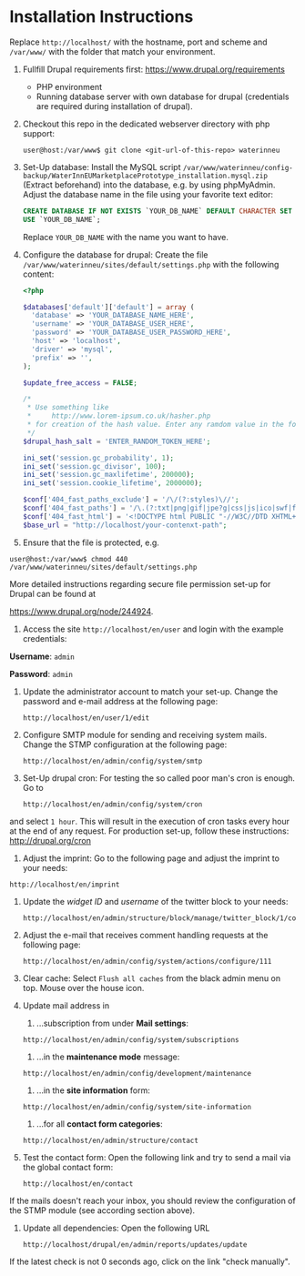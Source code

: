 # Installation Instructions

Replace ```http://localhost/``` with the hostname, port and scheme and ```/var/www/``` with the folder that match your environment.

1. Fullfill Drupal requirements first: https://www.drupal.org/requirements

    * PHP environment
    * Running database server with own database for drupal (credentials are required during installation of drupal).


1. Checkout this repo in the dedicated webserver directory with php support:

    ```
    user@host:/var/www$ git clone <git-url-of-this-repo> waterinneu
    ```

1. Set-Up database: Install the MySQL script  ```/var/www/waterinneu/config-backup/WaterInnEUMarketplacePrototype_installation.mysql.zip``` (Extract beforehand) into the database, e.g. by using phpMyAdmin. Adjust the database name in the file using your favorite text editor:

   ```sql
   CREATE DATABASE IF NOT EXISTS `YOUR_DB_NAME` DEFAULT CHARACTER SET utf8 COLLATE utf8_bin;
   USE `YOUR_DB_NAME`;
   ```

   Replace ```YOUR_DB_NAME``` with the name you want to have.

1. Configure the database for drupal: Create the file ```/var/www/waterinneu/sites/default/settings.php``` with the following content:

    ```php
    <?php

    $databases['default']['default'] = array (
      'database' => 'YOUR_DATABASE_NAME_HERE',
      'username' => 'YOUR_DATABASE_USER_HERE',
      'password' => 'YOUR_DATABASE_USER_PASSWORD_HERE',
      'host' => 'localhost',
      'driver' => 'mysql',
      'prefix' => '',
    );

    $update_free_access = FALSE;

    /*
     * Use something like
     *     http://www.lorem-ipsum.co.uk/hasher.php
     * for creation of the hash value. Enter any ramdom value in the form.
     */
    $drupal_hash_salt = 'ENTER_RANDOM_TOKEN_HERE';

    ini_set('session.gc_probability', 1);
    ini_set('session.gc_divisor', 100);
    ini_set('session.gc_maxlifetime', 200000);
    ini_set('session.cookie_lifetime', 2000000);

    $conf['404_fast_paths_exclude'] = '/\/(?:styles)\//';
    $conf['404_fast_paths'] = '/\.(?:txt|png|gif|jpe?g|css|js|ico|swf|flv|cgi|bat|pl|dll|exe|asp)$/i';
    $conf['404_fast_html'] = '<!DOCTYPE html PUBLIC "-//W3C//DTD XHTML+RDFa 1.0//EN" "http://www.w3.org/MarkUp/DTD/xhtml-rdfa-1.dtd"><html xmlns="http://www.w3.org/1999/xhtml"><head><title>404 Not Found</title></head><body><h1>Not Found</h1><p>The requested URL "@path" was not found on this server.</p></body></html>';
    $base_url = "http://localhost/your-contenxt-path";
    ```
1. Ensure that the file is protected, e.g.

  ```
  user@host:/var/www$ chmod 440 /var/www/waterinneu/sites/default/settings.php
  ```

  More detailed instructions regarding secure file permission set-up for Drupal can be found at

  https://www.drupal.org/node/244924.

1. Access the site ```http://localhost/en/user``` and login with the example credentials:

  **Username**: ```admin```

  **Password**: ```admin```

1. Update the administrator account to match your set-up. Change the password and e-mail address at the following page:

    ```
    http://localhost/en/user/1/edit
    ```

1. Configure SMTP module for sending and receiving system mails. Change the STMP configuration at the following page:

    ```
    http://localhost/en/admin/config/system/smtp
    ```

1. Set-Up drupal cron: For testing the so called poor man's cron is enough. Go to

     ```
     http://localhost/en/admin/config/system/cron
     ```

  and select ```1 hour```. This will result in the execution of cron tasks every hour at the end of any request. For production set-up, follow these instructions:
  http://drupal.org/cron

1. Adjust the imprint: Go to the following page and adjust the imprint to your needs:

  ```
  http://localhost/en/imprint
  ```

1. Update the _widget ID_ and _username_ of the twitter block to your needs:

   ```
   http://localhost/en/admin/structure/block/manage/twitter_block/1/configure
   ```

1. Adjust the e-mail that receives comment handling requests at the following page:

   ```
   http://localhost/en/admin/config/system/actions/configure/111
   ```

1. Clear cache: Select ```Flush all caches``` from the black admin menu on top. Mouse over the house icon.

1. Update mail address in

   1. ...subscription from under **Mail settings**:

     ```
     http://localhost/en/admin/config/system/subscriptions
     ```

   1. ...in the **maintenance mode** message:

     ```
     http://localhost/en/admin/config/development/maintenance
     ```

   1. ...in the **site information** form:

     ```
     http://localhost/en/admin/config/system/site-information
     ```

   1. ...for all **contact form categories**:

     ```
     http://localhost/en/admin/structure/contact
     ```

1. Test the contact form: Open the following link and try to send a mail via the global contact form:

    ```
    http://localhost/en/contact
    ```

  If the mails doesn't reach your inbox, you should review the configuration of the STMP module (see according section above).

1. Update all dependencies: Open the following URL

    ```
    http://localhost/drupal/en/admin/reports/updates/update
    ```

  If the latest check is not 0 seconds ago, click on the link "check manually".
